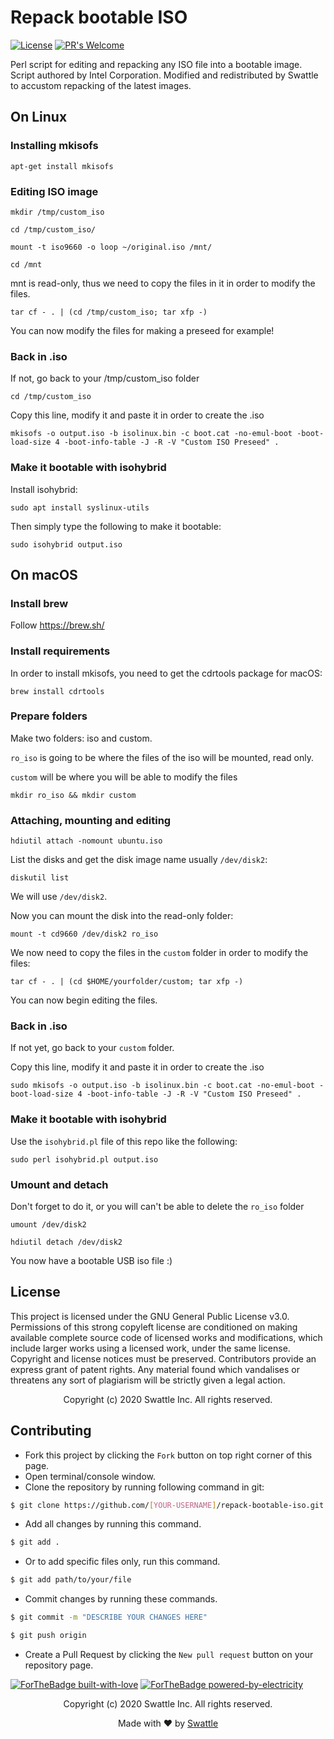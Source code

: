 # Repack bootable ISO
[![License](https://img.shields.io/badge/License-GPLv3-blue.svg)](https://opensource.org/licenses/GPL-3.0)
[![PR's Welcome](https://img.shields.io/badge/PRs-welcome-brightgreen.svg?style=flat)](http://makeapullrequest.com) 

Perl script for editing and repacking any ISO file into a bootable image. Script authored by Intel Corporation. Modified and redistributed by Swattle to accustom repacking of the latest images. 

## On Linux

### Installing mkisofs

`apt-get install mkisofs`

### Editing ISO image

`mkdir /tmp/custom_iso`

`cd /tmp/custom_iso/`

`mount -t iso9660 -o loop ~/original.iso /mnt/`

`cd /mnt`

mnt is read-only, thus we need to copy the files in it in order to modify the files.

`tar cf - . | (cd /tmp/custom_iso; tar xfp -)`

You can now modify the files for making a preseed for example!

### Back in .iso

If not, go back to your /tmp/custom_iso folder

`cd /tmp/custom_iso`

Copy this line, modify it and paste it in order to create the .iso

`mkisofs -o output.iso -b isolinux.bin -c boot.cat -no-emul-boot -boot-load-size 4 -boot-info-table -J -R -V "Custom ISO Preseed" .`

### Make it bootable with isohybrid

Install isohybrid:

`sudo apt install syslinux-utils`

Then simply type the following to make it bootable:

`sudo isohybrid output.iso`

## On macOS

### Install brew 

Follow https://brew.sh/

### Install requirements

In order to install mkisofs, you need to get the cdrtools package for macOS:

`brew install cdrtools`

### Prepare folders

Make two folders: iso and custom.

`ro_iso` is going to be where the files of the iso will be mounted, read only.

`custom` will be where you will be able to modify the files

`mkdir ro_iso && mkdir custom`

### Attaching, mounting and editing

`hdiutil attach -nomount ubuntu.iso`

List the disks and get the disk image name usually `/dev/disk2`:

`diskutil list`

We will use `/dev/disk2`.

Now you can mount the disk into the read-only folder:

`mount -t cd9660 /dev/disk2 ro_iso`

We now need to copy the files in the `custom` folder in order to modify the files:

`tar cf - . | (cd $HOME/yourfolder/custom; tar xfp -)`

You can now begin editing the files.

### Back in .iso

If not yet, go back to your `custom` folder.

Copy this line, modify it and paste it in order to create the .iso

`sudo mkisofs -o output.iso -b isolinux.bin -c boot.cat -no-emul-boot -boot-load-size 4 -boot-info-table -J -R -V "Custom ISO Preseed" .`

### Make it bootable with isohybrid

Use the `isohybrid.pl` file of this repo like the following:

`sudo perl isohybrid.pl output.iso`

### Umount and detach

Don't forget to do it, or you will can't be able to delete the `ro_iso` folder

`umount /dev/disk2`

`hdiutil detach /dev/disk2`

You now have a bootable USB iso file :)

## License
This project is licensed under the GNU General Public License v3.0. Permissions of this strong copyleft license are conditioned on making available complete source code of licensed works and modifications, which include larger works using a licensed work, under the same license. Copyright and license notices must be preserved. Contributors provide an express grant of patent rights. Any material found which vandalises or threatens any sort of plagiarism will be strictly given a legal action.

 <p align="center"> Copyright (c) 2020 Swattle Inc. All rights reserved.</p>

## Contributing
- Fork this project by clicking the ```Fork``` button on top right corner of this page.
- Open terminal/console window. 
- Clone the repository by running following command in git:
 ```bash
$ git clone https://github.com/[YOUR-USERNAME]/repack-bootable-iso.git
```
- Add all changes by running this command.
```bash
$ git add .
```
- Or to add specific files only, run this command.
```bash
$ git add path/to/your/file
```
- Commit changes by running these commands.
```bash
$ git commit -m "DESCRIBE YOUR CHANGES HERE"

$ git push origin
```
- Create a Pull Request by clicking the ```New pull request``` button on your repository page.

[![ForTheBadge built-with-love](http://ForTheBadge.com/images/badges/built-with-love.svg)](https://GitHub.com/swattle/) 
[![ForTheBadge powered-by-electricity](http://ForTheBadge.com/images/badges/powered-by-electricity.svg)](http://ForTheBadge.com)

<p align="center"> Copyright (c) 2020 Swattle Inc. All rights reserved.</p>
<p align="center"> Made with ❤ by <a href="https://github.com/swattle">Swattle</a></p>
